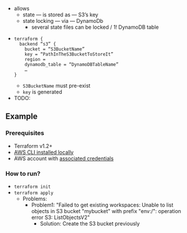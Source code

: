- allows
    - state — is stored as — S3’s key
    - state locking — via — DynamoDb
        - several state files can be locked / 1! DynamoDB table
- 
    ```
    terraform {
      backend “s3” {
        bucket = “S3BucketName”
        key = “PathInTheS3BucketToStoreIt”
        region = 
        dynamodb_table = “DynamoDBTableName”
        …
    }
    ```
  - `S3BucketName` must pre-exist
  - `key` is generated
- TODO:

## Example
### Prerequisites
* Terraform v1.2+
* [AWS CLI installed locally](https://docs.aws.amazon.com/cli/latest/userguide/getting-started-install.html)
* AWS account with [associated credentials](https://registry.terraform.io/providers/hashicorp/aws/latest/docs#authentication-and-configuration)
### How to run?
* `terraform init`
* `terraform apply`
  * Problems:
    * Problem1: "Failed to get existing workspaces: Unable to list objects in S3 bucket "mybucket" with prefix "env:/": operation error S3: ListObjectsV2"
      * Solution: Create the S3 bucket previously